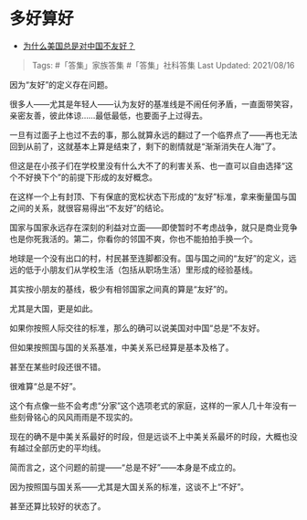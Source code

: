 # 多好算好

- [为什么美国总是对中国不友好？](https://www.zhihu.com/question/373687017/answer/1459825925)

>Tags: #「答集」家族答集 #「答集」社科答集 
>Last Updated: 2021/08/16

因为“友好”的定义存在问题。

很多人——尤其是年轻人——认为友好的基准线是不闹任何矛盾，一直面带笑容，亲密友善，彼此体谅……最低最低，也要面子上过得去。

一旦有过面子上也过不去的事，那么就算永远的翻过了一个临界点了——再也无法回到从前了，这就基本上算是结束了，剩下的剧情就是“渐渐消失在人海”了。

但这是在小孩子们在学校里没有什么大不了的利害关系、也一直可以自由选择“这个不好换下个”的前提下形成的友好概念。

在这样一个上有封顶、下有保底的宽松状态下形成的“友好”标准，拿来衡量国与国之间的关系，就很容易得出“不友好”的结论。

国家与国家永远存在深刻的利益对立面——即使暂时不考虑战争，就只是商业竞争也是你死我活的。第二，你看你的邻国不爽，你也不能拍拍手换一个。

地球是一个没有出口的村，村民甚至连脚都没有。国与国之间的“友好”的定义，远远的低于小朋友们从学校生活（包括从职场生活）里形成的经验基线。

其实按小朋友的基线，极少有相邻国家之间真的算是“友好”的。

尤其是大国，更是如此。

如果你按照人际交往的标准，那么的确可以说美国对中国“总是”不友好。

但如果按照国与国的关系基准，中美关系已经算是基本及格了。

甚至在某些时段还很不错。

很难算“总是不好”。

这个有点像一些不会考虑“分家”这个选项老式的家庭，这样的一家人几十年没有一些刻骨铭心的风风雨雨是不现实的。

现在的确不是中美关系最好的时段，但是远谈不上中美关系最坏的时段，大概也没有越过全部历史的平均线。

简而言之，这个问题的前提——“总是不好”——本身是不成立的。

因为按照国与国关系——尤其是大国关系的标准，这谈不上“不好”。

甚至还算比较好的状态了。